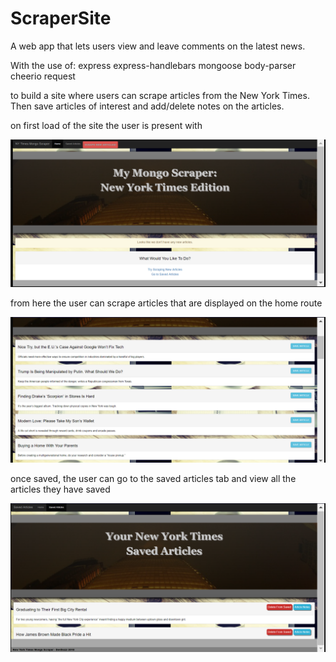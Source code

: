 # ScraperSite
A web app that lets users view and leave comments on the latest news. 


With the use of:
express
express-handlebars
mongoose
body-parser
cheerio
request

to build a site where users can scrape articles from the New York Times. Then save articles of interest and add/delete notes on the articles.



on first load of the site the user is present with 

![alt text](screenshots/intl.png "intial launch for user. Will not see again once Db has scraped articles")









from here the user can scrape articles that are displayed on the home route

![alt text](screenshots/articles.png "articles are listed below for user to look through and save.")







once saved, the user can go to the saved articles tab and view all the articles they have saved 

![alt text](screenshots/saved.png "articles are listed below for user to look through and save.")



